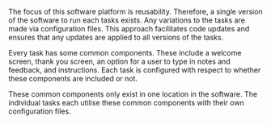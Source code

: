 The focus of this software platform is reusability. Therefore, a single version of the software to run each tasks exists. Any variations to the tasks are made via configuration files. This approach facilitates code updates and ensures that any updates are applied to all versions of the tasks.

Every task has some common components. These include a welcome screen, thank you screen, an option for a user to type in notes and feedback, and instructions. Each task is configured with respect to whether these components are included or not.

These common components only exist in one location in the software. The individual tasks each utilise these common components with their own configuration files. 